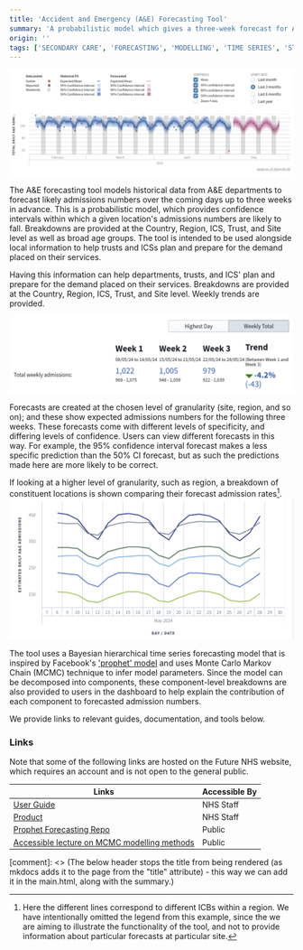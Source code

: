 ```yaml
---
title: 'Accident and Emergency (A&E) Forecasting Tool'
summary: 'A probabilistic model which gives a three-week forecast for A&E departments, predicting their expected admissions loads.'
origin: ''
tags: ['SECONDARY CARE', 'FORECASTING', 'MODELLING', 'TIME SERIES', 'STRUCTURED DATA', 'PYTHON', 'WIP', 'DEPLOYED']
---
```


![Image showing plot of historical and predicted admissions rates. The plot shows the confidence intervals for the model's fit to historical data, and for its predictions.](../images/a_and_e_forecasting/forecast.png)

The A&E forecasting tool models historical data from A&E departments to forecast likely admissions numbers over the coming days up to three weeks in advance. This is a probabilistic model, which provides confidence intervals within which a given location's admissions numbers are likely to fall. Breakdowns are provided at the Country, Region, ICS, Trust, and Site level as well as broad age groups. The tool is intended to be used alongside local information to help trusts and ICSs plan and prepare for the demand placed on their services. 

Having this information can help departments, trusts, and ICS' plan and prepare for the demand placed on their services. Breakdowns are provided at the Country, Region, ICS, Trust, and Site level. Weekly trends are provided. 

![Image of weekly trends being predicted and compared](../images/a_and_e_forecasting/weekly_trends.png)

Forecasts are created at the chosen level of granularity (site, region, and so on); and these show expected admissions numbers for the following three weeks. These forecasts come with different levels of specificity, and differing levels of confidence. Users can view different forecasts in this way. For example, the 95% confidence interval forecast makes a less specific prediction than the 50% CI forecast, but as such the predictions made here are more likely to be correct. 

If looking at a higher level of granularity, such as region, a breakdown of constituent locations is shown comparing their forecast admission rates[^1].
![Example plot showing estimated daily admissions for a range of sites.](../images/a_and_e_forecasting/comparative_forecast.png)

[^1]: Here the different lines correspond to different ICBs within a region. We have intentionally omitted the legend from this example, since the we are aiming to illustrate the functionality of the tool, and not to provide information about particular forecasts at particular site. 

The tool uses a Bayesian hierarchical time series forecasting model that is inspired by Facebook's ['prophet' model](https://github.com/facebook/prophet) and uses Monte Carlo Markov Chain (MCMC) technique to infer model parameters. Since the model can be decomposed into components, these component-level breakdowns are also provided to users in the dashboard to help explain the contribution of each component to forecasted admission numbers.

We provide links to relevant guides, documentation, and tools below.

### Links

Note that some of the following links are hosted on the Future NHS website, which requires an account and is not open to the general public.

Links| Accessible By |
---|---|
[User Guide](https://future.nhs.uk/nationaldataplatformfoundry/view?objectID=121110405)| NHS Staff |
[Product](https://nhs.sharepoint.com/:w:/r/sites/datasciencerepository/Shared%20Documents/General/03%20Doing%20the%20work/06%20Other/FDP%20Transition/Product%20Documentation%20A%26E%20Admissions%20Forecasting%20Tool.docx?d=w38397884e8a94be89e45bcc338458b99&csf=1&web=1&e=LCbt5S)| NHS Staff|
[Prophet Forecasting Repo](https://github.com/facebook/prophet)| Public |
[Accessible lecture on MCMC modelling methods](https://www.youtube.com/watch?v=rZk2FqX2XnY&ab_channel=RichardMcElreath)| Public|


[comment]: <> (The below header stops the title from being rendered (as mkdocs adds it to the page from the "title" attribute) - this way we can add it in the main.html, along with the summary.)